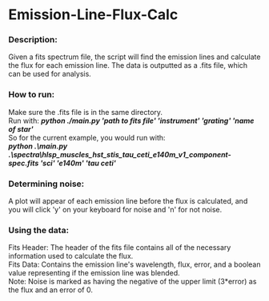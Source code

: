 # Emission-Line-Flux-Calc 

### Description:
Given a fits spectrum file, the script will find the emission lines and calculate the flux for each emission line. The data is outputted as a .fits file, which can be used for analysis. 

### How to run:
Make sure the .fits file is in the same directory. <br />
Run with: **_python ./main.py 'path to fits file' 'instrument' 'grating' 'name of star'_** <br />
So for the current example, you would run with: <br />
**_python .\main.py .\spectra\hlsp_muscles_hst_stis_tau_ceti_e140m_v1_component-spec.fits 'sci' 'e140m' 'tau ceti'_** <br />

### Determining noise:
A plot will appear of each emission line before the flux is calculated, and you will click 'y' on your keyboard for noise and 'n' for not noise.

### Using the data:
Fits Header: The header of the fits file contains all of the necessary information used to calculate the flux. <br />
Fits Data: Contains the emission line's wavelength, flux, error, and a boolean value representing if the emission line was blended. <br />
Note: Noise is marked as having the negative of the upper limit (3*error) as the flux and an error of 0. <br />

